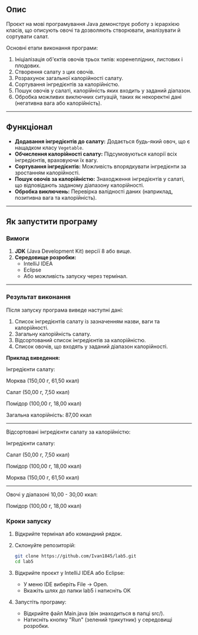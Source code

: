 ## Опис

Проєкт на мові програмування Java демонструє роботу з ієрархією класів, що описують овочі та дозволяють створювати, аналізувати й сортувати салат.

Основні етапи виконання програми:
1. Ініціалізація об'єктів овочів трьох типів: коренеплідних, листових і плодових.
2. Створення салату з цих овочів.
3. Розрахунок загальної калорійності салату.
4. Сортування інгредієнтів за калорійністю.
5. Пошук овочів у салаті, калорійність яких входить у заданий діапазон.
6. Обробка можливих виключних ситуацій, таких як некоректні дані (негативна вага або калорійність).

---

## Функціонал

- **Додавання інгредієнтів до салату:** Додається будь-який овоч, що є нащадком класу `Vegetable`.
- **Обчислення калорійності салату:** Підсумовуються калорії всіх інгредієнтів, враховуючи їх вагу.
- **Сортування інгредієнтів:** Можливість впорядкувати інгредієнти за зростанням калорійності.
- **Пошук овочів за калорійністю:** Знаходження інгредієнтів у салаті, що відповідають заданому діапазону калорійності.
- **Обробка виключень:** Перевірка валідності даних (наприклад, позитивна вага та калорійність).

---

## Як запустити програму

### Вимоги
1. **JDK** (Java Development Kit) версії 8 або вище.
2. **Середовище розробки:**
   - IntelliJ IDEA
   - Eclipse
   - Або можливість запуску через термінал.

---

### Результат виконання

Після запуску програма виведе наступні дані:
1. Список інгредієнтів салату із зазначенням назви, ваги та калорійності.
2. Загальну калорійність салату.
3. Відсортований список інгредієнтів за калорійністю.
4. Список овочів, що входять у заданий діапазон калорійності.

**Приклад виведення:**

Інгредієнти салату:

Морква (150,00 г, 61,50 ккал)

Салат (50,00 г, 7,50 ккал)

Помідор (100,00 г, 18,00 ккал)

Загальна калорійність: 87,00 ккал

---
Відсортовані інгредієнти салату за калорійністю:

Інгредієнти салату:

Салат (50,00 г, 7,50 ккал)

Помідор (100,00 г, 18,00 ккал)

Морква (150,00 г, 61,50 ккал)

---
Овочі у діапазоні 10,00 - 30,00 ккал:

Помідор (100,00 г, 18,00 ккал)

### Кроки запуску
1. Відкрийте термінал або командний рядок.
2. Склонуйте репозиторій:
   ```bash
   git clone https://github.com/Ivan1845/lab5.git
   cd lab5
3. Відкрийте проєкт у IntelliJ IDEA або Eclipse:
    - У меню IDE виберіть File → Open.
    - Вкажіть шлях до папки lab5 і натисніть OK

4. Запустіть програму:
    - Відкрийте файл Main.java (він знаходиться в папці src/).
    - Натисніть кнопку "Run" (зелений трикутник) у середовищі розробки.